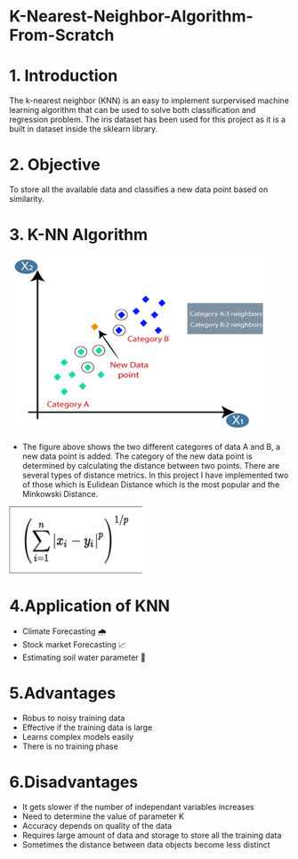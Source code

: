 # K-Nearest-Neighbor-Algorithm-From-Scratch
# 1. Introduction

The k-nearest neighbor (KNN) is an easy to implement surpervised machine learning algorithm that can be used to solve both classification and regression problem. The iris dataset has been used for this project as it is a built in dataset inside the sklearn library.

# 2. Objective

To store all the available data and classifies a new data point based on similarity.

# 3. K-NN Algorithm
<img src="image/1.png" width="460" height="320">

* The figure above shows the two different categores of data A and B, a new data point is added. The category of the new data point is determined by    calculating the distance between two points. There are several types of distance metrics. In this project I have implemented two of those which is Eulidean Distance which is the most popular and the Minkowski Distance.

<img src="image/2.png" width="240" height="120">

# 4.Application of KNN

* Climate Forecasting 🌧
* Stock market Forecasting 📈
* Estimating soil water parameter 🌱

# 5.Advantages

* Robus to noisy training data
* Effective if the training data is large
* Learns complex models easily
* There is no training phase


# 6.Disadvantages

* It gets slower if the number of independant variables increases
* Need to determine the value of parameter K
* Accuracy depends on quality of the data
* Requires large amount of data and storage to store all the training data
* Sometimes the distance between data objects become less distinct

